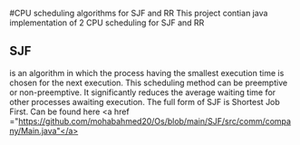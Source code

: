 #CPU scheduling algorithms for SJF and RR
This project contian java implementation of 2 CPU scheduling for SJF and RR

## SJF 
is an algorithm in which the process having the smallest execution time is chosen for the next execution. This scheduling method can be preemptive or non-preemptive. It significantly reduces the average waiting time for other processes awaiting execution. The full form of SJF is Shortest Job First. Can be found here <a href ="https://github.com/mohabahmed20/Os/blob/main/SJF/src/comm/company/Main.java"</a>
